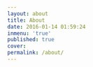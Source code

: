 ```yaml
---
layout: about
title: About
date: 2016-01-14 01:59:24
inmenu: 'true'
published: true
cover:
permalink: /about/
---
```


